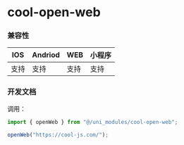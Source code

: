 # cool-open-web

### 兼容性

| IOS  | Andriod | WEB  | 小程序 |
| ---- | ------- | ---- | ------ |
| 支持 | 支持    | 支持 | 支持   |

### 开发文档

调用：

```ts
import { openWeb } from "@/uni_modules/cool-open-web";

openWeb("https://cool-js.com/");
```
